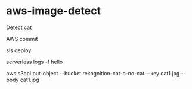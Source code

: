 # aws-image-detect
Detect cat 

AWS commit 

sls deploy 

serverless logs -f hello


aws s3api put-object --bucket rekognition-cat-o-no-cat --key cat1.jpg --body cat1.jpg 
